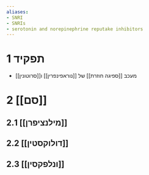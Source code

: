```yaml
---
aliases:
- SNRI
- SNRIs
- serotonin and norepinephrine reputake inhibitors
---
```


# 1	תפקיד

- מעכב [[ספיגה חוזרת]] של [[נוראפינפרין]] ו[[סרוטונין]]

# 2	[[סם]]

## 2.1	[[מילנציפרן]]

## 2.2	[[דולוקסטין]]

## 2.3	[[ונלפקסין]]
